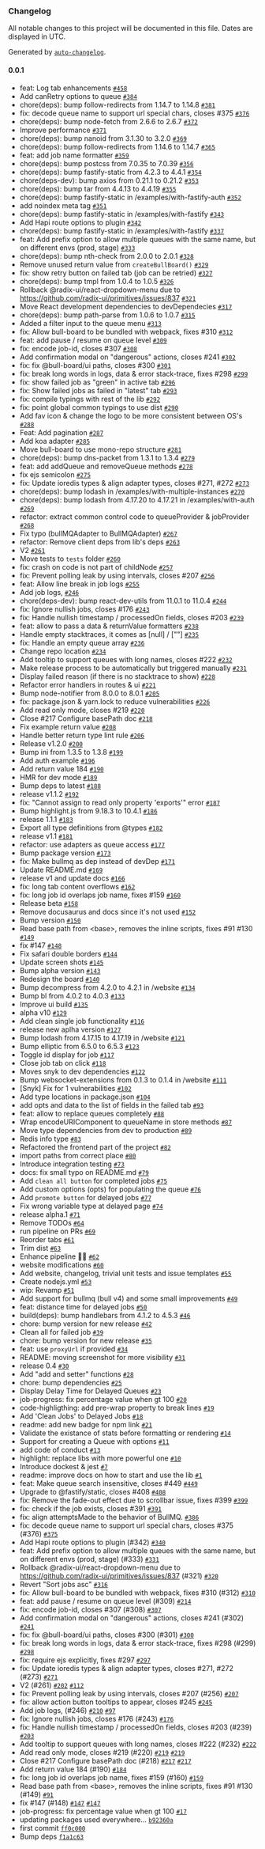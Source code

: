 ### Changelog

All notable changes to this project will be documented in this file. Dates are displayed in UTC.

Generated by [`auto-changelog`](https://github.com/CookPete/auto-changelog).

#### 0.0.1

- feat: Log tab enhancements  [`#458`](https://github.com/leo-guinan/bull-board/pull/458)
- Add canRetry options to queue [`#384`](https://github.com/leo-guinan/bull-board/pull/384)
- chore(deps): bump follow-redirects from 1.14.7 to 1.14.8 [`#381`](https://github.com/leo-guinan/bull-board/pull/381)
- fix: decode queue name to support url special chars, closes #375 [`#376`](https://github.com/leo-guinan/bull-board/pull/376)
- chore(deps): bump node-fetch from 2.6.6 to 2.6.7 [`#372`](https://github.com/leo-guinan/bull-board/pull/372)
- Improve performance [`#371`](https://github.com/leo-guinan/bull-board/pull/371)
- chore(deps): bump nanoid from 3.1.30 to 3.2.0 [`#369`](https://github.com/leo-guinan/bull-board/pull/369)
- chore(deps): bump follow-redirects from 1.14.6 to 1.14.7 [`#365`](https://github.com/leo-guinan/bull-board/pull/365)
- feat: add job name formatter [`#359`](https://github.com/leo-guinan/bull-board/pull/359)
- chore(deps): bump postcss from 7.0.35 to 7.0.39 [`#356`](https://github.com/leo-guinan/bull-board/pull/356)
- chore(deps): bump fastify-static from 4.2.3 to 4.4.1 [`#354`](https://github.com/leo-guinan/bull-board/pull/354)
- chore(deps-dev): bump axios from 0.21.1 to 0.21.2 [`#353`](https://github.com/leo-guinan/bull-board/pull/353)
- chore(deps): bump tar from 4.4.13 to 4.4.19 [`#355`](https://github.com/leo-guinan/bull-board/pull/355)
- chore(deps): bump fastify-static in /examples/with-fastify-auth [`#352`](https://github.com/leo-guinan/bull-board/pull/352)
- add noindex meta tag [`#351`](https://github.com/leo-guinan/bull-board/pull/351)
- chore(deps): bump fastify-static in /examples/with-fastify [`#343`](https://github.com/leo-guinan/bull-board/pull/343)
- Add Hapi route options to plugin [`#342`](https://github.com/leo-guinan/bull-board/pull/342)
- chore(deps): bump fastify-static in /examples/with-fastify [`#337`](https://github.com/leo-guinan/bull-board/pull/337)
- feat: Add prefix option to allow multiple queues with the same name, but on different envs (prod, stage) [`#333`](https://github.com/leo-guinan/bull-board/pull/333)
- chore(deps): bump nth-check from 2.0.0 to 2.0.1 [`#328`](https://github.com/leo-guinan/bull-board/pull/328)
- Remove unused return value from `createBullBoard()` [`#329`](https://github.com/leo-guinan/bull-board/pull/329)
- fix: show retry button on failed tab (job can be retried) [`#327`](https://github.com/leo-guinan/bull-board/pull/327)
- chore(deps): bump tmpl from 1.0.4 to 1.0.5 [`#326`](https://github.com/leo-guinan/bull-board/pull/326)
- Rollback @radix-ui/react-dropdown-menu due to https://github.com/radix-ui/primitives/issues/837 [`#321`](https://github.com/leo-guinan/bull-board/pull/321)
- Move React development dependencies to devDependecies [`#317`](https://github.com/leo-guinan/bull-board/pull/317)
- chore(deps): bump path-parse from 1.0.6 to 1.0.7 [`#315`](https://github.com/leo-guinan/bull-board/pull/315)
- Added a filter input to the queue menu [`#313`](https://github.com/leo-guinan/bull-board/pull/313)
- fix: Allow bull-board to be bundled with webpack, fixes #310 [`#312`](https://github.com/leo-guinan/bull-board/pull/312)
- feat: add pause / resume on queue level [`#309`](https://github.com/leo-guinan/bull-board/pull/309)
- fix: encode job-id, closes #307 [`#308`](https://github.com/leo-guinan/bull-board/pull/308)
- Add confirmation modal on "dangerous" actions, closes #241 [`#302`](https://github.com/leo-guinan/bull-board/pull/302)
- fix: fix @bull-board/ui paths, closes #300 [`#301`](https://github.com/leo-guinan/bull-board/pull/301)
- fix: break long words in logs, data & error stack-trace, fixes #298 [`#299`](https://github.com/leo-guinan/bull-board/pull/299)
- fix: show failed job as "green" in active tab [`#296`](https://github.com/leo-guinan/bull-board/pull/296)
- fix: Show failed jobs as failed in "latest" tab [`#293`](https://github.com/leo-guinan/bull-board/pull/293)
- fix: compile typings with rest of the lib [`#292`](https://github.com/leo-guinan/bull-board/pull/292)
- fix: point global common typings to use dist [`#290`](https://github.com/leo-guinan/bull-board/pull/290)
- Add fav icon & change the logo to be more consistent between OS's [`#288`](https://github.com/leo-guinan/bull-board/pull/288)
- Feat: Add pagination [`#287`](https://github.com/leo-guinan/bull-board/pull/287)
- Add koa adapter [`#285`](https://github.com/leo-guinan/bull-board/pull/285)
- Move bull-board to use mono-repo structure [`#281`](https://github.com/leo-guinan/bull-board/pull/281)
- chore(deps): bump dns-packet from 1.3.1 to 1.3.4 [`#279`](https://github.com/leo-guinan/bull-board/pull/279)
- feat: add addQueue and removeQueue methods [`#278`](https://github.com/leo-guinan/bull-board/pull/278)
- fix ejs semicolon [`#275`](https://github.com/leo-guinan/bull-board/pull/275)
- fix: Update ioredis types & align adapter types, closes #271, #272 [`#273`](https://github.com/leo-guinan/bull-board/pull/273)
- chore(deps): bump lodash in /examples/with-multiple-instances [`#270`](https://github.com/leo-guinan/bull-board/pull/270)
- chore(deps): bump lodash from 4.17.20 to 4.17.21 in /examples/with-auth [`#269`](https://github.com/leo-guinan/bull-board/pull/269)
- refactor: extract common control code to queueProvider & jobProvider [`#268`](https://github.com/leo-guinan/bull-board/pull/268)
- Fix typo (bullMQAdapter to BullMQAdapter) [`#267`](https://github.com/leo-guinan/bull-board/pull/267)
- refactor: Remove client deps from lib's deps [`#263`](https://github.com/leo-guinan/bull-board/pull/263)
- V2 [`#261`](https://github.com/leo-guinan/bull-board/pull/261)
- Move tests to `tests` folder [`#260`](https://github.com/leo-guinan/bull-board/pull/260)
- fix: crash on code is not part of childNode [`#257`](https://github.com/leo-guinan/bull-board/pull/257)
- fix: Prevent polling leak by using intervals, closes #207 [`#256`](https://github.com/leo-guinan/bull-board/pull/256)
- feat: Allow line break in job logs [`#255`](https://github.com/leo-guinan/bull-board/pull/255)
- Add job logs, [`#246`](https://github.com/leo-guinan/bull-board/pull/246)
- chore(deps-dev): bump react-dev-utils from 11.0.1 to 11.0.4 [`#244`](https://github.com/leo-guinan/bull-board/pull/244)
- fix: Ignore nullish jobs, closes #176 [`#243`](https://github.com/leo-guinan/bull-board/pull/243)
- fix: Handle nullish timestamp / processedOn fields, closes #203 [`#239`](https://github.com/leo-guinan/bull-board/pull/239)
- feat: allow to pass a data & returnValue formatters [`#238`](https://github.com/leo-guinan/bull-board/pull/238)
- Handle empty stacktraces, it comes as [null] / [""] [`#235`](https://github.com/leo-guinan/bull-board/pull/235)
- fix: Handle an empty queue array [`#236`](https://github.com/leo-guinan/bull-board/pull/236)
- Change repo location [`#234`](https://github.com/leo-guinan/bull-board/pull/234)
- Add tooltip to support queues with long names, closes #222 [`#232`](https://github.com/leo-guinan/bull-board/pull/232)
- Make release process to be automatically but triggered manually [`#231`](https://github.com/leo-guinan/bull-board/pull/231)
- Display failed reason (if there is no stacktrace to show) [`#228`](https://github.com/leo-guinan/bull-board/pull/228)
- Refactor error handlers in routes & ui [`#221`](https://github.com/leo-guinan/bull-board/pull/221)
- Bump node-notifier from 8.0.0 to 8.0.1 [`#205`](https://github.com/leo-guinan/bull-board/pull/205)
- fix: package.json & yarn.lock to reduce vulnerabilities [`#226`](https://github.com/leo-guinan/bull-board/pull/226)
- Add read only mode, closes #219 [`#220`](https://github.com/leo-guinan/bull-board/pull/220)
- Close #217 Configure basePath doc [`#218`](https://github.com/leo-guinan/bull-board/pull/218)
- Fix example return value [`#208`](https://github.com/leo-guinan/bull-board/pull/208)
- Handle better return type lint rule [`#206`](https://github.com/leo-guinan/bull-board/pull/206)
- Release v1.2.0 [`#200`](https://github.com/leo-guinan/bull-board/pull/200)
- Bump ini from 1.3.5 to 1.3.8 [`#199`](https://github.com/leo-guinan/bull-board/pull/199)
- Add auth example [`#196`](https://github.com/leo-guinan/bull-board/pull/196)
- Add return value 184 [`#190`](https://github.com/leo-guinan/bull-board/pull/190)
- HMR for dev mode [`#189`](https://github.com/leo-guinan/bull-board/pull/189)
- Bump deps to latest [`#188`](https://github.com/leo-guinan/bull-board/pull/188)
- release v1.1.2 [`#192`](https://github.com/leo-guinan/bull-board/pull/192)
- fix: "Cannot assign to read only property 'exports'" error [`#187`](https://github.com/leo-guinan/bull-board/pull/187)
- Bump highlight.js from 9.18.3 to 10.4.1 [`#186`](https://github.com/leo-guinan/bull-board/pull/186)
- release 1.1.1 [`#183`](https://github.com/leo-guinan/bull-board/pull/183)
- Export all type definitions from @types [`#182`](https://github.com/leo-guinan/bull-board/pull/182)
- release v1.1 [`#181`](https://github.com/leo-guinan/bull-board/pull/181)
- refactor: use adapters as queue access [`#177`](https://github.com/leo-guinan/bull-board/pull/177)
- Bump package version [`#173`](https://github.com/leo-guinan/bull-board/pull/173)
- fix: Make bullmq as dep instead of devDep [`#171`](https://github.com/leo-guinan/bull-board/pull/171)
- Update README.md [`#169`](https://github.com/leo-guinan/bull-board/pull/169)
- release v1 and update docs [`#166`](https://github.com/leo-guinan/bull-board/pull/166)
- fix: long tab content overflows [`#162`](https://github.com/leo-guinan/bull-board/pull/162)
- fix: long job id overlaps job name, fixes #159 [`#160`](https://github.com/leo-guinan/bull-board/pull/160)
- Release beta [`#158`](https://github.com/leo-guinan/bull-board/pull/158)
- Remove docusaurus and docs since it's not used [`#152`](https://github.com/leo-guinan/bull-board/pull/152)
- Bump version [`#150`](https://github.com/leo-guinan/bull-board/pull/150)
- Read base path from &lt;base&gt;, removes the inline scripts, fixes #91 #130 [`#149`](https://github.com/leo-guinan/bull-board/pull/149)
- fix #147 [`#148`](https://github.com/leo-guinan/bull-board/pull/148)
- Fix safari double borders [`#144`](https://github.com/leo-guinan/bull-board/pull/144)
- Update screen shots [`#145`](https://github.com/leo-guinan/bull-board/pull/145)
- Bump alpha version [`#143`](https://github.com/leo-guinan/bull-board/pull/143)
- Redesign the board [`#140`](https://github.com/leo-guinan/bull-board/pull/140)
- Bump decompress from 4.2.0 to 4.2.1 in /website [`#134`](https://github.com/leo-guinan/bull-board/pull/134)
- Bump bl from 4.0.2 to 4.0.3 [`#133`](https://github.com/leo-guinan/bull-board/pull/133)
- Improve ui build [`#135`](https://github.com/leo-guinan/bull-board/pull/135)
- alpha v10 [`#129`](https://github.com/leo-guinan/bull-board/pull/129)
- Add clean single job functionality [`#116`](https://github.com/leo-guinan/bull-board/pull/116)
- release new aplha version [`#127`](https://github.com/leo-guinan/bull-board/pull/127)
- Bump lodash from 4.17.15 to 4.17.19 in /website [`#121`](https://github.com/leo-guinan/bull-board/pull/121)
- Bump elliptic from 6.5.0 to 6.5.3 [`#123`](https://github.com/leo-guinan/bull-board/pull/123)
- Toggle id display for job [`#117`](https://github.com/leo-guinan/bull-board/pull/117)
- Close job tab on click [`#118`](https://github.com/leo-guinan/bull-board/pull/118)
- Moves snyk to dev dependencies [`#122`](https://github.com/leo-guinan/bull-board/pull/122)
- Bump websocket-extensions from 0.1.3 to 0.1.4 in /website [`#111`](https://github.com/leo-guinan/bull-board/pull/111)
- [Snyk] Fix for 1 vulnerabilities [`#102`](https://github.com/leo-guinan/bull-board/pull/102)
- Add type locations in package.json [`#104`](https://github.com/leo-guinan/bull-board/pull/104)
- add opts and data to the list of fields in the failed tab [`#93`](https://github.com/leo-guinan/bull-board/pull/93)
- feat: allow to replace queues completely [`#88`](https://github.com/leo-guinan/bull-board/pull/88)
- Wrap encodeURIComponent to queueName in store methods [`#87`](https://github.com/leo-guinan/bull-board/pull/87)
- Move type dependencies from dev to production [`#89`](https://github.com/leo-guinan/bull-board/pull/89)
- Redis info type [`#83`](https://github.com/leo-guinan/bull-board/pull/83)
- Refactored the frontend part of the project [`#82`](https://github.com/leo-guinan/bull-board/pull/82)
- import paths from correct place [`#80`](https://github.com/leo-guinan/bull-board/pull/80)
- Introduce integration testing [`#73`](https://github.com/leo-guinan/bull-board/pull/73)
- docs: fix small typo on README.md [`#79`](https://github.com/leo-guinan/bull-board/pull/79)
- Add `clean all button` for completed jobs [`#75`](https://github.com/leo-guinan/bull-board/pull/75)
- Add custom options (opts) for populating the queue [`#76`](https://github.com/leo-guinan/bull-board/pull/76)
- Add `promote button` for delayed jobs [`#77`](https://github.com/leo-guinan/bull-board/pull/77)
- Fix wrong variable type at delayed page [`#74`](https://github.com/leo-guinan/bull-board/pull/74)
- release alpha.1 [`#71`](https://github.com/leo-guinan/bull-board/pull/71)
- Remove TODOs  [`#64`](https://github.com/leo-guinan/bull-board/pull/64)
- run pipeline on PRs [`#69`](https://github.com/leo-guinan/bull-board/pull/69)
- Reorder tabs [`#61`](https://github.com/leo-guinan/bull-board/pull/61)
- Trim dist [`#63`](https://github.com/leo-guinan/bull-board/pull/63)
- Enhance pipeline 💪🏼 [`#62`](https://github.com/leo-guinan/bull-board/pull/62)
- website modifications [`#60`](https://github.com/leo-guinan/bull-board/pull/60)
- Add website, changelog, trivial unit tests and issue templates [`#55`](https://github.com/leo-guinan/bull-board/pull/55)
- Create nodejs.yml [`#53`](https://github.com/leo-guinan/bull-board/pull/53)
- wip: Revamp [`#51`](https://github.com/leo-guinan/bull-board/pull/51)
- Add support for bullmq (bull v4) and some small improvements  [`#49`](https://github.com/leo-guinan/bull-board/pull/49)
- feat: distance time for delayed jobs [`#50`](https://github.com/leo-guinan/bull-board/pull/50)
- build(deps): bump handlebars from 4.1.2 to 4.5.3 [`#46`](https://github.com/leo-guinan/bull-board/pull/46)
- chore: bump version for new release [`#42`](https://github.com/leo-guinan/bull-board/pull/42)
- Clean all for failed job [`#39`](https://github.com/leo-guinan/bull-board/pull/39)
- chore: bump version for new release [`#35`](https://github.com/leo-guinan/bull-board/pull/35)
- feat: use `proxyUrl` if provided [`#34`](https://github.com/leo-guinan/bull-board/pull/34)
- README: moving screenshot for more visibility [`#31`](https://github.com/leo-guinan/bull-board/pull/31)
- release 0.4 [`#30`](https://github.com/leo-guinan/bull-board/pull/30)
- Add "add and setter" functions [`#28`](https://github.com/leo-guinan/bull-board/pull/28)
- chore: bump dependencies [`#25`](https://github.com/leo-guinan/bull-board/pull/25)
- Display Delay Time for Delayed Queues [`#23`](https://github.com/leo-guinan/bull-board/pull/23)
- job-progress: fix percentage value when gt 100 [`#20`](https://github.com/leo-guinan/bull-board/pull/20)
- code-highligthing: add pre-wrap property to break lines [`#19`](https://github.com/leo-guinan/bull-board/pull/19)
- Add 'Clean Jobs' to Delayed Jobs [`#18`](https://github.com/leo-guinan/bull-board/pull/18)
- readme: add new badge for npm link [`#21`](https://github.com/leo-guinan/bull-board/pull/21)
- Validate the existance of stats before formatting or rendering [`#14`](https://github.com/leo-guinan/bull-board/pull/14)
- Support for creating a Queue with options [`#11`](https://github.com/leo-guinan/bull-board/pull/11)
- add code of conduct [`#13`](https://github.com/leo-guinan/bull-board/pull/13)
- highlight: replace libs with more powerful one [`#10`](https://github.com/leo-guinan/bull-board/pull/10)
- Introduce dockest & jest [`#7`](https://github.com/leo-guinan/bull-board/pull/7)
- readme: improve docs on how to start and use the lib [`#1`](https://github.com/leo-guinan/bull-board/pull/1)
- feat: Make queue search insensitive, closes #449 [`#449`](https://github.com/leo-guinan/bull-board/issues/449)
- Upgrade to @fastify/static, closes #408 [`#408`](https://github.com/leo-guinan/bull-board/issues/408)
- fix: Remove the fade-out effect due to scrollbar issue, fixes #399 [`#399`](https://github.com/leo-guinan/bull-board/issues/399)
- fix: check if the job exists, closes #391 [`#391`](https://github.com/leo-guinan/bull-board/issues/391)
- fix: align attemptsMade to the behavior of BullMQ. [`#386`](https://github.com/leo-guinan/bull-board/issues/386)
- fix: decode queue name to support url special chars, closes #375 (#376) [`#375`](https://github.com/leo-guinan/bull-board/issues/375)
- Add Hapi route options to plugin (#342) [`#340`](https://github.com/leo-guinan/bull-board/issues/340)
- feat: Add prefix option to allow multiple queues with the same name, but on different envs (prod, stage) (#333) [`#331`](https://github.com/leo-guinan/bull-board/issues/331)
- Rollback @radix-ui/react-dropdown-menu due to https://github.com/radix-ui/primitives/issues/837 (#321) [`#320`](https://github.com/leo-guinan/bull-board/issues/320)
- Revert "Sort jobs asc" [`#316`](https://github.com/leo-guinan/bull-board/issues/316)
- fix: Allow bull-board to be bundled with webpack, fixes #310 (#312) [`#310`](https://github.com/leo-guinan/bull-board/issues/310)
- feat: add pause / resume on queue level (#309) [`#214`](https://github.com/leo-guinan/bull-board/issues/214)
- fix: encode job-id, closes #307 (#308) [`#307`](https://github.com/leo-guinan/bull-board/issues/307)
- Add confirmation modal on "dangerous" actions, closes #241 (#302) [`#241`](https://github.com/leo-guinan/bull-board/issues/241)
- fix: fix @bull-board/ui paths, closes #300 (#301) [`#300`](https://github.com/leo-guinan/bull-board/issues/300)
- fix: break long words in logs, data & error stack-trace, fixes #298 (#299) [`#298`](https://github.com/leo-guinan/bull-board/issues/298)
- fix: require ejs explicitly, fixes #297 [`#297`](https://github.com/leo-guinan/bull-board/issues/297)
- fix: Update ioredis types & align adapter types, closes #271, #272 (#273) [`#271`](https://github.com/leo-guinan/bull-board/issues/271)
- V2 (#261) [`#202`](https://github.com/leo-guinan/bull-board/issues/202) [`#112`](https://github.com/leo-guinan/bull-board/issues/112)
- fix: Prevent polling leak by using intervals, closes #207 (#256) [`#207`](https://github.com/leo-guinan/bull-board/issues/207)
- fix: allow action button tooltips to appear, closes #245 [`#245`](https://github.com/leo-guinan/bull-board/issues/245)
- Add job logs, (#246) [`#210`](https://github.com/leo-guinan/bull-board/issues/210) [`#97`](https://github.com/leo-guinan/bull-board/issues/97)
- fix: Ignore nullish jobs, closes #176 (#243) [`#176`](https://github.com/leo-guinan/bull-board/issues/176)
- fix: Handle nullish timestamp / processedOn fields, closes #203 (#239) [`#203`](https://github.com/leo-guinan/bull-board/issues/203)
- Add tooltip to support queues with long names, closes #222 (#232) [`#222`](https://github.com/leo-guinan/bull-board/issues/222)
- Add read only mode, closes #219 (#220) [`#219`](https://github.com/leo-guinan/bull-board/issues/219) [`#219`](https://github.com/leo-guinan/bull-board/issues/219)
- Close #217 Configure basePath doc (#218) [`#217`](https://github.com/leo-guinan/bull-board/issues/217) [`#217`](https://github.com/leo-guinan/bull-board/issues/217)
- Add return value 184 (#190) [`#184`](https://github.com/leo-guinan/bull-board/issues/184)
- fix: long job id overlaps job name, fixes #159 (#160) [`#159`](https://github.com/leo-guinan/bull-board/issues/159)
- Read base path from &lt;base&gt;, removes the inline scripts, fixes #91 #130 (#149) [`#91`](https://github.com/leo-guinan/bull-board/issues/91)
- fix #147 (#148) [`#147`](https://github.com/leo-guinan/bull-board/issues/147) [`#147`](https://github.com/leo-guinan/bull-board/issues/147)
- job-progress: fix percentage value when gt 100 [`#17`](https://github.com/leo-guinan/bull-board/issues/17)
- updating packages used everywhere... [`b92360a`](https://github.com/leo-guinan/bull-board/commit/b92360a966b865a2b6ce5244e93840a91df05345)
- first commit [`ff0c000`](https://github.com/leo-guinan/bull-board/commit/ff0c0009708abb5f28b26b7d35e7ac67f4e461f4)
- Bump deps [`f1a1c63`](https://github.com/leo-guinan/bull-board/commit/f1a1c63335061d648b8a8218a697d00de70bb760)
